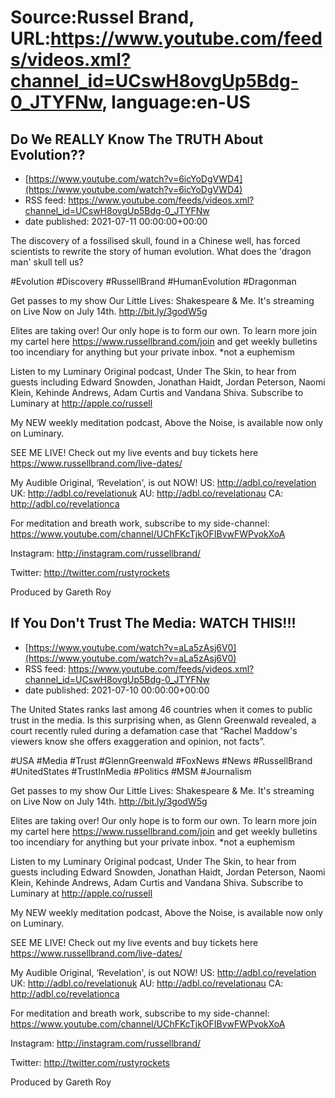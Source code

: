 # Source:Russel Brand, URL:https://www.youtube.com/feeds/videos.xml?channel_id=UCswH8ovgUp5Bdg-0_JTYFNw, language:en-US

## Do We REALLY Know The TRUTH About Evolution??
 - [https://www.youtube.com/watch?v=6icYoDgVWD4](https://www.youtube.com/watch?v=6icYoDgVWD4)
 - RSS feed: https://www.youtube.com/feeds/videos.xml?channel_id=UCswH8ovgUp5Bdg-0_JTYFNw
 - date published: 2021-07-11 00:00:00+00:00

The discovery of a fossilised skull, found in a Chinese well, has forced scientists to rewrite the story of human evolution. What does the 'dragon man' skull tell us? 

#Evolution #Discovery #RussellBrand #HumanEvolution #Dragonman 

Get passes to my show Our Little Lives: Shakespeare & Me. It's streaming on Live Now on July 14th. http://bit.ly/3godW5g

Elites are taking over! Our only hope is to form our own. To learn more join my cartel here https://www.russellbrand.com/join and get weekly bulletins too incendiary for anything but your private inbox.
*not a euphemism

Listen to my Luminary Original podcast, Under The Skin, to hear from guests including Edward Snowden, Jonathan Haidt, Jordan Peterson, Naomi Klein, Kehinde Andrews, Adam Curtis and Vandana Shiva.
Subscribe to Luminary at http://apple.co/russell 

My NEW weekly meditation podcast, Above the Noise, is available now only on Luminary.

SEE ME LIVE! Check out my live events and buy tickets here https://www.russellbrand.com/live-dates/ 

My Audible Original, ‘Revelation', is out NOW!
US: http://adbl.co/revelation
UK: http://adbl.co/revelationuk
AU: http://adbl.co/revelationau
CA: http://adbl.co/revelationca

For meditation and breath work, subscribe to my side-channel: 
https://www.youtube.com/channel/UChFKcTjkOFIBvwFWPvokXoA

Instagram: 
http://instagram.com/russellbrand/

Twitter: 
http://twitter.com/rustyrockets

Produced by Gareth Roy

## If You Don't Trust The Media: WATCH THIS!!!
 - [https://www.youtube.com/watch?v=aLa5zAsj6V0](https://www.youtube.com/watch?v=aLa5zAsj6V0)
 - RSS feed: https://www.youtube.com/feeds/videos.xml?channel_id=UCswH8ovgUp5Bdg-0_JTYFNw
 - date published: 2021-07-10 00:00:00+00:00

The United States ranks last among 46 countries when it comes to public trust in the media. Is this surprising when, as Glenn Greenwald revealed, a court recently ruled during a defamation case that “Rachel Maddow's viewers know she offers exaggeration and opinion, not facts”. 

#USA #Media #Trust #GlennGreenwald #FoxNews #News #RussellBrand #UnitedStates #TrustInMedia #Politics #MSM #Journalism 

Get passes to my show Our Little Lives: Shakespeare & Me. It's streaming on Live Now on July 14th. http://bit.ly/3godW5g

Elites are taking over! Our only hope is to form our own. To learn more join my cartel here https://www.russellbrand.com/join and get weekly bulletins too incendiary for anything but your private inbox.
*not a euphemism

Listen to my Luminary Original podcast, Under The Skin, to hear from guests including Edward Snowden, Jonathan Haidt, Jordan Peterson, Naomi Klein, Kehinde Andrews, Adam Curtis and Vandana Shiva.
Subscribe to Luminary at http://apple.co/russell 

My NEW weekly meditation podcast, Above the Noise, is available now only on Luminary.

SEE ME LIVE! Check out my live events and buy tickets here https://www.russellbrand.com/live-dates/ 

My Audible Original, ‘Revelation', is out NOW!
US: http://adbl.co/revelation
UK: http://adbl.co/revelationuk
AU: http://adbl.co/revelationau
CA: http://adbl.co/revelationca

For meditation and breath work, subscribe to my side-channel: 
https://www.youtube.com/channel/UChFKcTjkOFIBvwFWPvokXoA

Instagram: 
http://instagram.com/russellbrand/

Twitter: 
http://twitter.com/rustyrockets

Produced by Gareth Roy

